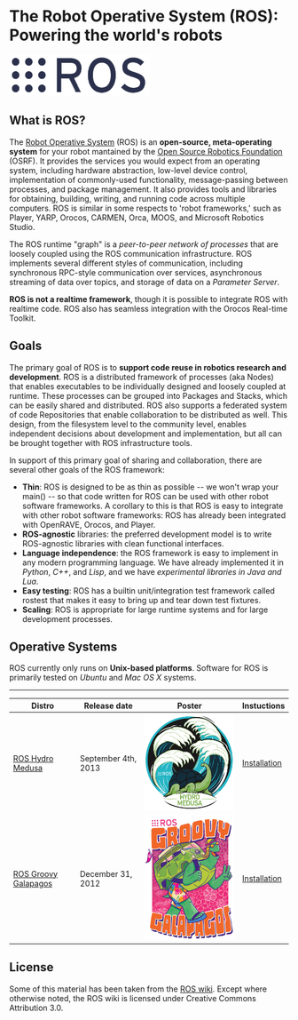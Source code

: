 The Robot Operative System (ROS): Powering the world's robots
=========

![](../img/ros/rosorg-nb.png)

What is ROS?
-----
The [Robot Operative System](http://www.ros.org/) (ROS) is an **open-source, meta-operating system** for your robot mantained by the [Open Source Robotics Foundation](http://www.osrfoundation.org/) (OSRF). It provides the services you would expect from an operating system, including hardware abstraction, low-level device control, implementation of commonly-used functionality, message-passing between processes, and package management. It also provides tools and libraries for obtaining, building, writing, and running code across multiple computers. ROS is similar in some respects to 'robot frameworks,' such as Player, YARP, Orocos, CARMEN, Orca, MOOS, and Microsoft Robotics Studio.

The ROS runtime "graph" is a *peer-to-peer network of processes* that are loosely coupled using the ROS communication infrastructure. ROS implements several different styles of communication, including synchronous RPC-style communication over services, asynchronous streaming of data over topics, and storage of data on a *Parameter Server*.

**ROS is not a realtime framework**, though it is possible to integrate ROS with realtime code. ROS also has seamless integration with the Orocos Real-time Toolkit.

Goals
-----
The primary goal of ROS is to **support code reuse in robotics research and development**. ROS is a distributed framework of processes (aka Nodes) that enables executables to be individually designed and loosely coupled at runtime. These processes can be grouped into Packages and Stacks, which can be easily shared and distributed. ROS also supports a federated system of code Repositories that enable collaboration to be distributed as well. This design, from the filesystem level to the community level, enables independent decisions about development and implementation, but all can be brought together with ROS infrastructure tools.

In support of this primary goal of sharing and collaboration, there are several other goals of the ROS framework:

- **Thin**: ROS is designed to be as thin as possible -- we won't wrap your main() -- so that code written for ROS can be used with other robot software frameworks. A corollary to this is that ROS is easy to integrate with other robot software frameworks: ROS has already been integrated with OpenRAVE, Orocos, and Player.
- **ROS-agnostic** libraries: the preferred development model is to write ROS-agnostic libraries with clean functional interfaces.
- **Language independence**: the ROS framework is easy to implement in any modern programming language. We have already implemented it in *Python*, *C++*, and *Lisp*, and we have *experimental libraries in Java and Lua*.
- **Easy testing**: ROS has a builtin unit/integration test framework called rostest that makes it easy to bring up and tear down test fixtures.
- **Scaling**: ROS is appropriate for large runtime systems and for large development processes.

Operative Systems
-------
ROS currently only runs on **Unix-based platforms**. Software for ROS is primarily tested on *Ubuntu* and *Mac OS X* systems.


----

| Distro | Release date | Poster | Instuctions |
|--------|--------------|--------|-------------|
| [ROS Hydro Medusa](http://wiki.ros.org/hydro) | September 4th, 2013 | ![medusa](../img/ros/hydro.png) | [Installation](http://wiki.ros.org/hydro/Installation/UbuntuARM) |
| [ROS Groovy Galapagos](http://wiki.ros.org/groovy) | December 31, 2012 | ![medusa](../img/ros/galapagos.jpg) | [Installation](http://wiki.ros.org/groovy/Installation/UbuntuARM) |


License
-------
Some of this material has been taken from the [ROS wiki](http://wiki.ros.org/). Except where otherwise noted, the ROS wiki is licensed under Creative Commons Attribution 3.0.
